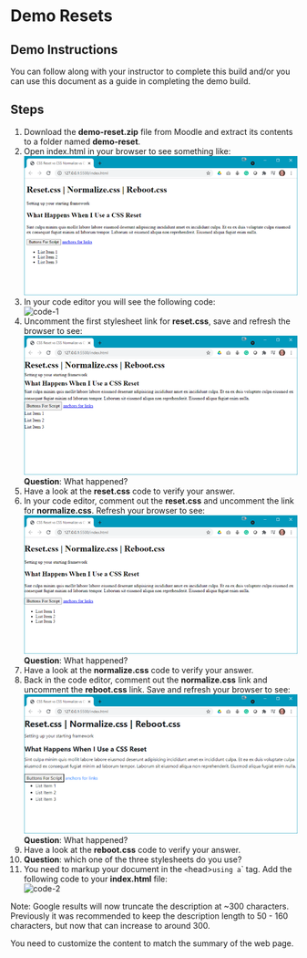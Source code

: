 # Demo Resets

## Demo Instructions
You can follow along with your instructor to complete this build and/or you can use this document as a guide in completing the demo build.

## Steps
1. Download the **demo-reset.zip** file from Moodle and extract its contents to a folder named **demo-reset**.
2. Open index.html in your browser to see something like:<br>
![resets-1](images/resets-1.png)
3. In your code editor you will see the following code:<br>
![code-1](images.code-1.png)
4. Uncomment the first stylesheet link for **reset.css**, save and refresh the browser to see:<br>
![resets-2](images/resets-2.png)<br>
**Question**: What happened?
5. Have a look at the **reset.css** code to verify your answer.
6. In your code editor, comment out the **reset.css** and uncomment the link for **normalize.css**. Refresh your browser to see:<br>
![resets-3](images/resets-3.png)<br>
**Question**: What happened?
7. Have a look at the **normalize.css** code to verify your answer.
8. Back in the code editor, comment out the **normalize.css** link and uncomment the **reboot.css** link. Save and refresh your browser to see:<br>
![resets-4](images/resets-4.png)<br>
**Question**: What happened?
9. Have a look at the **reboot.css** code to verify your answer.
10.	**Question**: which one of the three stylesheets do you use?
11.	You need to markup your document in the `<`head>` using a `<meta>` tag. Add the following code to your **index.html** file:<br>
![code-2](images.code-2.png)

Note: Google results will now truncate the description at ~300 characters. Previously it was recommended to keep the description length to 50 - 160 characters, but now that can increase to around 300.

You need to customize the content to match the summary of the web page.

